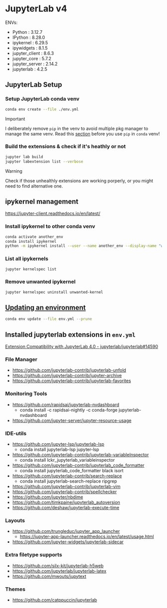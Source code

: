 # JupyterLab v4

ENVs:

- Python : 3.12.7
- IPython : 8.28.0
- ipykernel : 6.29.5
- ipywidgets : 8.1.5
- jupyter_client : 8.6.3
- jupyter_core : 5.7.2
- jupyter_server : 2.14.2
- jupyterlab : 4.2.5

## JupyterLab Setup

### Setup JupyterLab conda venv

```bash
conda env create --file ./env.yml
```

> [!IMPORTANT]
> I deliberately remove `pip` in the venv to avoid multiple pkg manager to manage the same venv.
> Read this [section](https://docs.conda.io/projects/conda/en/latest/user-guide/tasks/manage-environments.html#using-pip-in-an-environment) before you use `pip` in `conda` venv!

### Build the extensions & check if it's heathly or not

```bash
jupyter lab build
jupyter labextension list --verbose
```

> [!WARNING]
> Check if those unhealthly extensions are working porperly, or you might need to find alternative one.

## ipykernel management

https://jupyter-client.readthedocs.io/en/latest/

### Install ipykernel to other conda venv

```bash
conda activate another_env
conda install ipykernel
python -m ipykernel install --user --name another_env --display-name "whatever"
```

### List all ipykernels

```bash
jupyter kernelspec list
```

### Remove unwanted ipykernel

```bash
jupyter kernelspec uninstall unwanted-kernel
```

## [Updating an environment](https://docs.conda.io/projects/conda/en/latest/user-guide/tasks/manage-environments.html#updating-an-environment)

```bash
conda env update --file env.yml --prune
```

## Installed jupyterlab extensions in `env.yml`

[Extension Compatibility with JupyterLab 4.0 - jupyterlab/jupyterlab#14590](https://github.com/jupyterlab/jupyterlab/issues/14590)

### File Manager

- https://github.com/jupyterlab-contrib/jupyterlab-unfold
- https://github.com/jupyterlab-contrib/jupyter-archive
- https://github.com/jupyterlab-contrib/jupyterlab-favorites

### Monitoring Tools

- https://github.com/rapidsai/jupyterlab-nvdashboard
  - conda install -c rapidsai-nightly -c conda-forge jupyterlab-nvdashboard
- https://github.com/jupyter-server/jupyter-resource-usage

### IDE-utils

- https://github.com/jupyter-lsp/jupyterlab-lsp
  - conda install jupyterlab-lsp jupyter-lsp
- https://github.com/jupyterlab-contrib/jupyterlab-variableInspector
  - conda install lckr_jupyterlab_variableinspector
- https://github.com/jupyterlab-contrib/jupyterlab_code_formatter
  - conda install jupyterlab_code_formatter black isort
- https://github.com/jupyterlab-contrib/search-replace
  - conda install jupyterlab-search-replace ripgrep
- https://github.com/jupyterlab-contrib/jupyterlab-vim
- https://github.com/jupyterlab-contrib/spellchecker
- https://github.com/jupyter/nbdime
- https://github.com/timkpaine/jupyterlab_autoversion
- https://github.com/deshaw/jupyterlab-execute-time

### Layouts

- https://github.com/trungleduc/jupyter_app_launcher
  - https://jupyter-app-launcher.readthedocs.io/en/latest/usage.html
- https://github.com/jupyter-widgets/jupyterlab-sidecar

### Extra filetype supports

- https://github.com/silx-kit/jupyterlab-h5web
- https://github.com/jupyterlab/jupyterlab-latex
- https://github.com/mwouts/jupytext

### Themes

- https://github.com/catppuccin/jupyterlab
